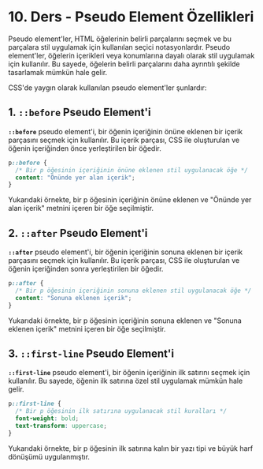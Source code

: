 # 10. Ders - Pseudo Element Özellikleri

Pseudo element'ler, HTML öğelerinin belirli parçalarını seçmek ve bu parçalara stil uygulamak için kullanılan seçici notasyonlardır. Pseudo element'ler, öğelerin içerikleri veya konumlarına dayalı olarak stil uygulamak için kullanılır. Bu sayede, öğelerin belirli parçalarını daha ayrıntılı şekilde tasarlamak mümkün hale gelir.

CSS'de yaygın olarak kullanılan pseudo element'ler şunlardır:

## 1. **`::before`** Pseudo Element'i

**`::before`** pseudo element'i, bir öğenin içeriğinin önüne eklenen bir içerik parçasını seçmek için kullanılır. Bu içerik parçası, CSS ile oluşturulan ve öğenin içeriğinden önce yerleştirilen bir öğedir.

~~~ CSS
p::before {
  /* Bir p öğesinin içeriğinin önüne eklenen stil uygulanacak öğe */
  content: "Önünde yer alan içerik";
}
~~~

Yukarıdaki örnekte, bir p öğesinin içeriğinin önüne eklenen ve "Önünde yer alan içerik" metnini içeren bir öğe seçilmiştir.

## 2. **`::after`** Pseudo Element'i

**`::after`** pseudo element'i, bir öğenin içeriğinin sonuna eklenen bir içerik parçasını seçmek için kullanılır. Bu içerik parçası, CSS ile oluşturulan ve öğenin içeriğinden sonra yerleştirilen bir öğedir.

~~~ CSS
p::after {
  /* Bir p öğesinin içeriğinin sonuna eklenen stil uygulanacak öğe */
  content: "Sonuna eklenen içerik";
}
~~~

Yukarıdaki örnekte, bir p öğesinin içeriğinin sonuna eklenen ve "Sonuna eklenen içerik" metnini içeren bir öğe seçilmiştir.

## 3. **`::first-line`** Pseudo Element'i

**`::first-line`** pseudo element'i, bir öğenin içeriğinin ilk satırını seçmek için kullanılır. Bu sayede, öğenin ilk satırına özel stil uygulamak mümkün hale gelir.

~~~ CSS
p::first-line {
  /* Bir p öğesinin ilk satırına uygulanacak stil kuralları */
  font-weight: bold;
  text-transform: uppercase;
}
~~~

Yukarıdaki örnekte, bir p öğesinin ilk satırına kalın bir yazı tipi ve büyük harf dönüşümü uygulanmıştır.